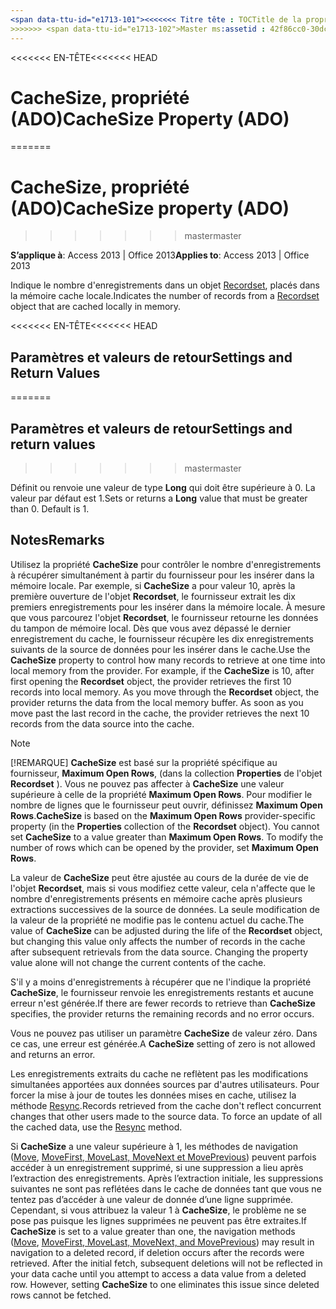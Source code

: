 ```yaml
---
<span data-ttu-id="e1713-101"><<<<<<< Titre tête : TOCTitle de la propriété CacheSize (ADO) : propriété CacheSize (ADO) === titre : CacheSize, propriété (ADO) TOCTitle : CacheSize, propriété (ADO)</span><span class="sxs-lookup"><span data-stu-id="e1713-101"><<<<<<< HEAD title: CacheSize Property (ADO) TOCTitle: CacheSize Property (ADO) ======= title: CacheSize property (ADO) TOCTitle: CacheSize property (ADO)</span></span>
>>>>>>> <span data-ttu-id="e1713-102">Master ms:assetid : 42f86cc0-30dc-669b-9e65-5e7ecd52c4d7 ms:mtpsurl : https://msdn.microsoft.com/library/JJ249200(v=office.15) ms:contentKeyID : ms.date 48544491 : 18/09/2015 mtps_version : v=office.15</span><span class="sxs-lookup"><span data-stu-id="e1713-102">master ms:assetid: 42f86cc0-30dc-669b-9e65-5e7ecd52c4d7 ms:mtpsurl: https://msdn.microsoft.com/library/JJ249200(v=office.15) ms:contentKeyID: 48544491 ms.date: 09/18/2015 mtps_version: v=office.15</span></span>
---
```


<span data-ttu-id="e1713-103"><<<<<<< EN-TÊTE</span><span class="sxs-lookup"><span data-stu-id="e1713-103"><<<<<<< HEAD</span></span>
# <a name="cachesize-property-ado"></a><span data-ttu-id="e1713-104">CacheSize, propriété (ADO)</span><span class="sxs-lookup"><span data-stu-id="e1713-104">CacheSize Property (ADO)</span></span>
=======
# <a name="cachesize-property-ado"></a><span data-ttu-id="e1713-105">CacheSize, propriété (ADO)</span><span class="sxs-lookup"><span data-stu-id="e1713-105">CacheSize property (ADO)</span></span>
>>>>>>> <span data-ttu-id="e1713-106">master</span><span class="sxs-lookup"><span data-stu-id="e1713-106">master</span></span>


<span data-ttu-id="e1713-107">**S’applique à**: Access 2013 | Office 2013</span><span class="sxs-lookup"><span data-stu-id="e1713-107">**Applies to**: Access 2013 | Office 2013</span></span>

<span data-ttu-id="e1713-108">Indique le nombre d'enregistrements dans un objet [Recordset](recordset-object-ado.md), placés dans la mémoire cache locale.</span><span class="sxs-lookup"><span data-stu-id="e1713-108">Indicates the number of records from a [Recordset](recordset-object-ado.md) object that are cached locally in memory.</span></span>

<span data-ttu-id="e1713-109"><<<<<<< EN-TÊTE</span><span class="sxs-lookup"><span data-stu-id="e1713-109"><<<<<<< HEAD</span></span>
## <a name="settings-and-return-values"></a><span data-ttu-id="e1713-110">Paramètres et valeurs de retour</span><span class="sxs-lookup"><span data-stu-id="e1713-110">Settings and Return Values</span></span>
=======
## <a name="settings-and-return-values"></a><span data-ttu-id="e1713-111">Paramètres et valeurs de retour</span><span class="sxs-lookup"><span data-stu-id="e1713-111">Settings and return values</span></span>
>>>>>>> <span data-ttu-id="e1713-112">master</span><span class="sxs-lookup"><span data-stu-id="e1713-112">master</span></span>

<span data-ttu-id="e1713-p101">Définit ou renvoie une valeur de type **Long** qui doit être supérieure à 0. La valeur par défaut est 1.</span><span class="sxs-lookup"><span data-stu-id="e1713-p101">Sets or returns a **Long** value that must be greater than 0. Default is 1.</span></span>

## <a name="remarks"></a><span data-ttu-id="e1713-115">Notes</span><span class="sxs-lookup"><span data-stu-id="e1713-115">Remarks</span></span>

<span data-ttu-id="e1713-p102">Utilisez la propriété **CacheSize** pour contrôler le nombre d'enregistrements à récupérer simultanément à partir du fournisseur pour les insérer dans la mémoire locale. Par exemple, si **CacheSize** a pour valeur 10, après la première ouverture de l'objet **Recordset**, le fournisseur extrait les dix premiers enregistrements pour les insérer dans la mémoire locale. À mesure que vous parcourez l'objet **Recordset**, le fournisseur retourne les données du tampon de mémoire local. Dès que vous avez dépassé le dernier enregistrement du cache, le fournisseur récupère les dix enregistrements suivants de la source de données pour les insérer dans le cache.</span><span class="sxs-lookup"><span data-stu-id="e1713-p102">Use the **CacheSize** property to control how many records to retrieve at one time into local memory from the provider. For example, if the **CacheSize** is 10, after first opening the **Recordset** object, the provider retrieves the first 10 records into local memory. As you move through the **Recordset** object, the provider returns the data from the local memory buffer. As soon as you move past the last record in the cache, the provider retrieves the next 10 records from the data source into the cache.</span></span>

> [!NOTE]
> <span data-ttu-id="e1713-p103">[!REMARQUE] **CacheSize** est basé sur la propriété spécifique au fournisseur, **Maximum Open Rows**, (dans la collection **Properties** de l'objet **Recordset** ). Vous ne pouvez pas affecter à **CacheSize** une valeur supérieure à celle de la propriété **Maximum Open Rows**. Pour modifier le nombre de lignes que le fournisseur peut ouvrir, définissez **Maximum Open Rows**.</span><span class="sxs-lookup"><span data-stu-id="e1713-p103">**CacheSize** is based on the **Maximum Open Rows** provider-specific property (in the **Properties** collection of the **Recordset** object). You cannot set **CacheSize** to a value greater than **Maximum Open Rows**. To modify the number of rows which can be opened by the provider, set **Maximum Open Rows**.</span></span>

<span data-ttu-id="e1713-p104">La valeur de **CacheSize** peut être ajustée au cours de la durée de vie de l'objet **Recordset**, mais si vous modifiez cette valeur, cela n'affecte que le nombre d'enregistrements présents en mémoire cache après plusieurs extractions successives de la source de données. La seule modification de la valeur de la propriété ne modifie pas le contenu actuel du cache.</span><span class="sxs-lookup"><span data-stu-id="e1713-p104">The value of **CacheSize** can be adjusted during the life of the **Recordset** object, but changing this value only affects the number of records in the cache after subsequent retrievals from the data source. Changing the property value alone will not change the current contents of the cache.</span></span>

<span data-ttu-id="e1713-125">S'il y a moins d'enregistrements à récupérer que ne l'indique la propriété **CacheSize**, le fournisseur renvoie les enregistrements restants et aucune erreur n'est générée.</span><span class="sxs-lookup"><span data-stu-id="e1713-125">If there are fewer records to retrieve than **CacheSize** specifies, the provider returns the remaining records and no error occurs.</span></span>

<span data-ttu-id="e1713-126">Vous ne pouvez pas utiliser un paramètre **CacheSize** de valeur zéro. Dans ce cas, une erreur est générée.</span><span class="sxs-lookup"><span data-stu-id="e1713-126">A **CacheSize** setting of zero is not allowed and returns an error.</span></span>

<span data-ttu-id="e1713-p105">Les enregistrements extraits du cache ne reflètent pas les modifications simultanées apportées aux données sources par d'autres utilisateurs. Pour forcer la mise à jour de toutes les données mises en cache, utilisez la méthode [Resync](resync-method-ado.md).</span><span class="sxs-lookup"><span data-stu-id="e1713-p105">Records retrieved from the cache don't reflect concurrent changes that other users made to the source data. To force an update of all the cached data, use the [Resync](resync-method-ado.md) method.</span></span>

<span data-ttu-id="e1713-p106">Si **CacheSize** a une valeur supérieure à 1, les méthodes de navigation ([Move](move-method-ado.md), [MoveFirst, MoveLast, MoveNext et MovePrevious](movefirst-movelast-movenext-and-moveprevious-methods-ado.md)) peuvent parfois accéder à un enregistrement supprimé, si une suppression a lieu après l’extraction des enregistrements. Après l’extraction initiale, les suppressions suivantes ne sont pas reflétées dans le cache de données tant que vous ne tentez pas d’accéder à une valeur de donnée d’une ligne supprimée. Cependant, si vous attribuez la valeur 1 à **CacheSize**, le problème ne se pose pas puisque les lignes supprimées ne peuvent pas être extraites.</span><span class="sxs-lookup"><span data-stu-id="e1713-p106">If **CacheSize** is set to a value greater than one, the navigation methods ([Move](move-method-ado.md), [MoveFirst, MoveLast, MoveNext, and MovePrevious](movefirst-movelast-movenext-and-moveprevious-methods-ado.md)) may result in navigation to a deleted record, if deletion occurs after the records were retrieved. After the initial fetch, subsequent deletions will not be reflected in your data cache until you attempt to access a data value from a deleted row. However, setting **CacheSize** to one eliminates this issue since deleted rows cannot be fetched.</span></span>

